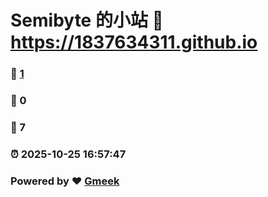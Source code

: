 # Semibyte 的小站 :link: https://1837634311.github.io 
### :page_facing_up: [1](https://1837634311.github.io/tag.html) 
### :speech_balloon: 0 
### :hibiscus: 7 
### :alarm_clock: 2025-10-25 16:57:47 
### Powered by :heart: [Gmeek](https://github.com/Meekdai/Gmeek)
